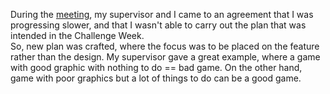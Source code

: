 During the [meeting](https://cseejira.essex.ac.uk/browse/A301309-73), my supervisor and I came to an agreement that I was progressing slower, and that I wasn't able to carry out the plan that was intended in the Challenge Week.<br>
So, new plan was crafted, where the focus was to be placed on the feature rather than the design. My supervisor gave a great example, where a game with good graphic with nothing to do == bad game. On the other hand, game with poor graphics but a lot of things to do can be a good game. 
